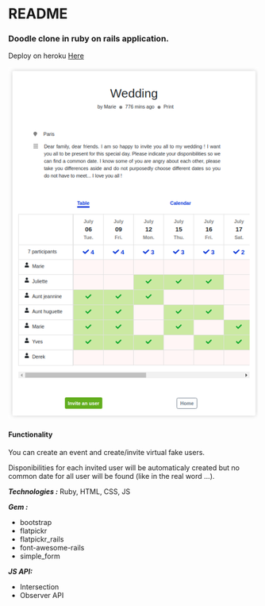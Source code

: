 # README

### Doodle clone in ruby on rails application.

Deploy on heroku [Here](https://cursed-doodle.herokuapp.com/)

<p align="center">
  <img src=https://github.com/hbiom/cursed_doodles/blob/master/app/assets/images/readme.jpg>
</p>

#### Functionality

You can create an event and create/invite virtual fake users.

Disponibilities for each invited user will be automaticaly created but no common date for all user will be found (like in the real word ...).

***Technologies :*** Ruby, HTML, CSS, JS

***Gem :***

- bootstrap
- flatpickr
- flatpickr_rails
- font-awesome-rails
- simple_form

***JS API:***

- Intersection
- Observer API


